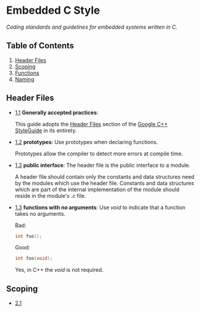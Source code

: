 # Embedded C Style

*Coding standards and guidelines for embedded systems written in C.*

## Table of Contents

  1. [Header Files](#header-files)
  1. [Scoping](#scoping)
  1. [Functions](#functions)
  1. [Naming](#naming)
  
## Header Files

  <a name="header-files"></a><a name="1.1"></a>
  - [1.1](header-files--gap) **Generally accepted practices**: 
  
    This guide adopts the [Header Files](https://google.github.io/styleguide/cppguide.html#Header_Files) section of the [Google C++ StyleGuide](https://google.github.io/styleguide/cppguide.html) in its entirety.
    
  <a name="1.2"></a>
  - [1.2](header-files--prototypes) **prototypes**: Use prototypes when declaring functions.
  
    Prototypes allow the compiler to detect more errors at compile time.
    
  <a name="1.3"></a>
  - [1.3](header-files--public-interface) **public interface**: The header file is the public interface to a module.
  
    A header file should contain only the constants and data structures need by the modules which use the header file. Constants and data structures which are part of the internal implementation of the module should reside in the module's *.c* file.
    
  <a name="1.4"></a>
  - [1.3](header-files--no-args) **functions with no arguments**: Use *void* to indicate that a function takes no arguments.
  
    Bad:
    
    ```cpp
    int foo();
    ```
    
    Good:
    
    ```cpp
    int foo(void);
    ```
    
    Yes, in C++ the *void* is not required.
  
## Scoping

  <a name="scoping"></a><a name="2.1"></a>
  - [2.1](scoping-struct)
  

